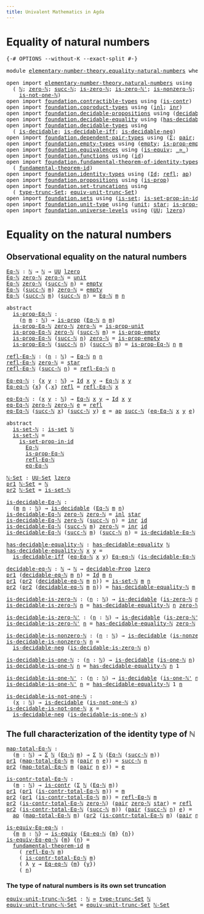 ```yaml
---
title: Univalent Mathematics in Agda
---
```


# Equality of natural numbers

<pre class="Agda"><a id="86" class="Symbol">{-#</a> <a id="90" class="Keyword">OPTIONS</a> <a id="98" class="Pragma">--without-K</a> <a id="110" class="Pragma">--exact-split</a> <a id="124" class="Symbol">#-}</a>

<a id="129" class="Keyword">module</a> <a id="136" href="elementary-number-theory.equality-natural-numbers.html" class="Module">elementary-number-theory.equality-natural-numbers</a> <a id="186" class="Keyword">where</a>

<a id="193" class="Keyword">open</a> <a id="198" class="Keyword">import</a> <a id="205" href="elementary-number-theory.natural-numbers.html" class="Module">elementary-number-theory.natural-numbers</a> <a id="246" class="Keyword">using</a>
  <a id="254" class="Symbol">(</a> <a id="256" href="elementary-number-theory.natural-numbers.html#1444" class="Datatype">ℕ</a><a id="257" class="Symbol">;</a> <a id="259" href="elementary-number-theory.natural-numbers.html#1465" class="InductiveConstructor">zero-ℕ</a><a id="265" class="Symbol">;</a> <a id="267" href="elementary-number-theory.natural-numbers.html#1478" class="InductiveConstructor">succ-ℕ</a><a id="273" class="Symbol">;</a> <a id="275" href="elementary-number-theory.natural-numbers.html#1742" class="Function">is-zero-ℕ</a><a id="284" class="Symbol">;</a> <a id="286" href="elementary-number-theory.natural-numbers.html#1794" class="Function">is-zero-ℕ&#39;</a><a id="296" class="Symbol">;</a> <a id="298" href="elementary-number-theory.natural-numbers.html#1926" class="Function">is-nonzero-ℕ</a><a id="310" class="Symbol">;</a> <a id="312" href="elementary-number-theory.natural-numbers.html#1988" class="Function">is-one-ℕ</a><a id="320" class="Symbol">;</a> <a id="322" href="elementary-number-theory.natural-numbers.html#2033" class="Function">is-one-ℕ&#39;</a><a id="331" class="Symbol">;</a>
    <a id="337" href="elementary-number-theory.natural-numbers.html#2080" class="Function">is-not-one-ℕ</a><a id="349" class="Symbol">)</a>
<a id="351" class="Keyword">open</a> <a id="356" class="Keyword">import</a> <a id="363" href="foundation.contractible-types.html" class="Module">foundation.contractible-types</a> <a id="393" class="Keyword">using</a> <a id="399" class="Symbol">(</a><a id="400" href="foundation-core.contractible-types.html#925" class="Function">is-contr</a><a id="408" class="Symbol">)</a>
<a id="410" class="Keyword">open</a> <a id="415" class="Keyword">import</a> <a id="422" href="foundation.coproduct-types.html" class="Module">foundation.coproduct-types</a> <a id="449" class="Keyword">using</a> <a id="455" class="Symbol">(</a><a id="456" href="foundation.coproduct-types.html#1239" class="InductiveConstructor">inl</a><a id="459" class="Symbol">;</a> <a id="461" href="foundation.coproduct-types.html#1262" class="InductiveConstructor">inr</a><a id="464" class="Symbol">)</a>
<a id="466" class="Keyword">open</a> <a id="471" class="Keyword">import</a> <a id="478" href="foundation.decidable-propositions.html" class="Module">foundation.decidable-propositions</a> <a id="512" class="Keyword">using</a> <a id="518" class="Symbol">(</a><a id="519" href="foundation.decidable-propositions.html#1873" class="Function">decidable-Prop</a><a id="533" class="Symbol">)</a>
<a id="535" class="Keyword">open</a> <a id="540" class="Keyword">import</a> <a id="547" href="foundation.decidable-equality.html" class="Module">foundation.decidable-equality</a> <a id="577" class="Keyword">using</a> <a id="583" class="Symbol">(</a><a id="584" href="foundation.decidable-equality.html#1785" class="Function">has-decidable-equality</a><a id="606" class="Symbol">)</a>
<a id="608" class="Keyword">open</a> <a id="613" class="Keyword">import</a> <a id="620" href="foundation.decidable-types.html" class="Module">foundation.decidable-types</a> <a id="647" class="Keyword">using</a>
  <a id="655" class="Symbol">(</a> <a id="657" href="foundation.decidable-types.html#1741" class="Function">is-decidable</a><a id="669" class="Symbol">;</a> <a id="671" href="foundation.decidable-types.html#5377" class="Function">is-decidable-iff</a><a id="687" class="Symbol">;</a> <a id="689" href="foundation.decidable-types.html#5067" class="Function">is-decidable-neg</a><a id="705" class="Symbol">)</a>
<a id="707" class="Keyword">open</a> <a id="712" class="Keyword">import</a> <a id="719" href="foundation.dependent-pair-types.html" class="Module">foundation.dependent-pair-types</a> <a id="751" class="Keyword">using</a> <a id="757" class="Symbol">(</a><a id="758" href="foundation-core.dependent-pair-types.html#502" class="Record">Σ</a><a id="759" class="Symbol">;</a> <a id="761" href="foundation-core.dependent-pair-types.html#575" class="InductiveConstructor">pair</a><a id="765" class="Symbol">;</a> <a id="767" href="foundation-core.dependent-pair-types.html#592" class="Field">pr1</a><a id="770" class="Symbol">;</a> <a id="772" href="foundation-core.dependent-pair-types.html#604" class="Field">pr2</a><a id="775" class="Symbol">)</a>
<a id="777" class="Keyword">open</a> <a id="782" class="Keyword">import</a> <a id="789" href="foundation.empty-types.html" class="Module">foundation.empty-types</a> <a id="812" class="Keyword">using</a> <a id="818" class="Symbol">(</a><a id="819" href="foundation-core.empty-types.html#1044" class="Datatype">empty</a><a id="824" class="Symbol">;</a> <a id="826" href="foundation-core.empty-types.html#2364" class="Function">is-prop-empty</a><a id="839" class="Symbol">)</a>
<a id="841" class="Keyword">open</a> <a id="846" class="Keyword">import</a> <a id="853" href="foundation.equivalences.html" class="Module">foundation.equivalences</a> <a id="877" class="Keyword">using</a> <a id="883" class="Symbol">(</a><a id="884" href="foundation-core.equivalences.html#1542" class="Function">is-equiv</a><a id="892" class="Symbol">;</a> <a id="894" href="foundation-core.equivalences.html#1607" class="Function Operator">_≃_</a><a id="897" class="Symbol">)</a>
<a id="899" class="Keyword">open</a> <a id="904" class="Keyword">import</a> <a id="911" href="foundation.functions.html" class="Module">foundation.functions</a> <a id="932" class="Keyword">using</a> <a id="938" class="Symbol">(</a><a id="939" href="foundation-core.functions.html#309" class="Function">id</a><a id="941" class="Symbol">)</a>
<a id="943" class="Keyword">open</a> <a id="948" class="Keyword">import</a> <a id="955" href="foundation.fundamental-theorem-of-identity-types.html" class="Module">foundation.fundamental-theorem-of-identity-types</a> <a id="1004" class="Keyword">using</a>
  <a id="1012" class="Symbol">(</a> <a id="1014" href="foundation-core.fundamental-theorem-of-identity-types.html#1888" class="Function">fundamental-theorem-id</a><a id="1036" class="Symbol">)</a>
<a id="1038" class="Keyword">open</a> <a id="1043" class="Keyword">import</a> <a id="1050" href="foundation.identity-types.html" class="Module">foundation.identity-types</a> <a id="1076" class="Keyword">using</a> <a id="1082" class="Symbol">(</a><a id="1083" href="foundation-core.identity-types.html#641" class="Datatype">Id</a><a id="1085" class="Symbol">;</a> <a id="1087" href="foundation-core.identity-types.html#694" class="InductiveConstructor">refl</a><a id="1091" class="Symbol">;</a> <a id="1093" href="foundation-core.identity-types.html#2853" class="Function">ap</a><a id="1095" class="Symbol">)</a>
<a id="1097" class="Keyword">open</a> <a id="1102" class="Keyword">import</a> <a id="1109" href="foundation.propositions.html" class="Module">foundation.propositions</a> <a id="1133" class="Keyword">using</a> <a id="1139" class="Symbol">(</a><a id="1140" href="foundation-core.propositions.html#1246" class="Function">is-prop</a><a id="1147" class="Symbol">)</a>
<a id="1149" class="Keyword">open</a> <a id="1154" class="Keyword">import</a> <a id="1161" href="foundation.set-truncations.html" class="Module">foundation.set-truncations</a> <a id="1188" class="Keyword">using</a>
  <a id="1196" class="Symbol">(</a> <a id="1198" href="foundation.set-truncations.html#3386" class="Postulate">type-trunc-Set</a><a id="1212" class="Symbol">;</a> <a id="1214" href="foundation.set-truncations.html#11287" class="Function">equiv-unit-trunc-Set</a><a id="1234" class="Symbol">)</a>
<a id="1236" class="Keyword">open</a> <a id="1241" class="Keyword">import</a> <a id="1248" href="foundation.sets.html" class="Module">foundation.sets</a> <a id="1264" class="Keyword">using</a> <a id="1270" class="Symbol">(</a><a id="1271" href="foundation-core.sets.html#1099" class="Function">is-set</a><a id="1277" class="Symbol">;</a> <a id="1279" href="foundation-core.sets.html#2779" class="Function">is-set-prop-in-id</a><a id="1296" class="Symbol">;</a> <a id="1298" href="foundation-core.sets.html#1177" class="Function">UU-Set</a><a id="1304" class="Symbol">)</a>
<a id="1306" class="Keyword">open</a> <a id="1311" class="Keyword">import</a> <a id="1318" href="foundation.unit-type.html" class="Module">foundation.unit-type</a> <a id="1339" class="Keyword">using</a> <a id="1345" class="Symbol">(</a><a id="1346" href="foundation.unit-type.html#975" class="Datatype">unit</a><a id="1350" class="Symbol">;</a> <a id="1352" href="foundation.unit-type.html#999" class="InductiveConstructor">star</a><a id="1356" class="Symbol">;</a> <a id="1358" href="foundation.unit-type.html#2408" class="Function">is-prop-unit</a><a id="1370" class="Symbol">)</a>
<a id="1372" class="Keyword">open</a> <a id="1377" class="Keyword">import</a> <a id="1384" href="foundation.universe-levels.html" class="Module">foundation.universe-levels</a> <a id="1411" class="Keyword">using</a> <a id="1417" class="Symbol">(</a><a id="1418" href="foundation-core.universe-levels.html#222" class="Primitive">UU</a><a id="1420" class="Symbol">;</a> <a id="1422" href="Agda.Primitive.html#764" class="Primitive">lzero</a><a id="1427" class="Symbol">)</a>
</pre>
# Equality on the natural numbers

## Observational equality on the natural numbers

<pre class="Agda"><a id="Eq-ℕ"></a><a id="1527" href="elementary-number-theory.equality-natural-numbers.html#1527" class="Function">Eq-ℕ</a> <a id="1532" class="Symbol">:</a> <a id="1534" href="elementary-number-theory.natural-numbers.html#1444" class="Datatype">ℕ</a> <a id="1536" class="Symbol">→</a> <a id="1538" href="elementary-number-theory.natural-numbers.html#1444" class="Datatype">ℕ</a> <a id="1540" class="Symbol">→</a> <a id="1542" href="foundation-core.universe-levels.html#222" class="Primitive">UU</a> <a id="1545" href="Agda.Primitive.html#764" class="Primitive">lzero</a>
<a id="1551" href="elementary-number-theory.equality-natural-numbers.html#1527" class="Function">Eq-ℕ</a> <a id="1556" href="elementary-number-theory.natural-numbers.html#1465" class="InductiveConstructor">zero-ℕ</a> <a id="1563" href="elementary-number-theory.natural-numbers.html#1465" class="InductiveConstructor">zero-ℕ</a> <a id="1570" class="Symbol">=</a> <a id="1572" href="foundation.unit-type.html#975" class="Datatype">unit</a>
<a id="1577" href="elementary-number-theory.equality-natural-numbers.html#1527" class="Function">Eq-ℕ</a> <a id="1582" href="elementary-number-theory.natural-numbers.html#1465" class="InductiveConstructor">zero-ℕ</a> <a id="1589" class="Symbol">(</a><a id="1590" href="elementary-number-theory.natural-numbers.html#1478" class="InductiveConstructor">succ-ℕ</a> <a id="1597" href="elementary-number-theory.equality-natural-numbers.html#1597" class="Bound">n</a><a id="1598" class="Symbol">)</a> <a id="1600" class="Symbol">=</a> <a id="1602" href="foundation-core.empty-types.html#1044" class="Datatype">empty</a>
<a id="1608" href="elementary-number-theory.equality-natural-numbers.html#1527" class="Function">Eq-ℕ</a> <a id="1613" class="Symbol">(</a><a id="1614" href="elementary-number-theory.natural-numbers.html#1478" class="InductiveConstructor">succ-ℕ</a> <a id="1621" href="elementary-number-theory.equality-natural-numbers.html#1621" class="Bound">m</a><a id="1622" class="Symbol">)</a> <a id="1624" href="elementary-number-theory.natural-numbers.html#1465" class="InductiveConstructor">zero-ℕ</a> <a id="1631" class="Symbol">=</a> <a id="1633" href="foundation-core.empty-types.html#1044" class="Datatype">empty</a>
<a id="1639" href="elementary-number-theory.equality-natural-numbers.html#1527" class="Function">Eq-ℕ</a> <a id="1644" class="Symbol">(</a><a id="1645" href="elementary-number-theory.natural-numbers.html#1478" class="InductiveConstructor">succ-ℕ</a> <a id="1652" href="elementary-number-theory.equality-natural-numbers.html#1652" class="Bound">m</a><a id="1653" class="Symbol">)</a> <a id="1655" class="Symbol">(</a><a id="1656" href="elementary-number-theory.natural-numbers.html#1478" class="InductiveConstructor">succ-ℕ</a> <a id="1663" href="elementary-number-theory.equality-natural-numbers.html#1663" class="Bound">n</a><a id="1664" class="Symbol">)</a> <a id="1666" class="Symbol">=</a> <a id="1668" href="elementary-number-theory.equality-natural-numbers.html#1527" class="Function">Eq-ℕ</a> <a id="1673" href="elementary-number-theory.equality-natural-numbers.html#1652" class="Bound">m</a> <a id="1675" href="elementary-number-theory.equality-natural-numbers.html#1663" class="Bound">n</a>

<a id="1678" class="Keyword">abstract</a>
  <a id="is-prop-Eq-ℕ"></a><a id="1689" href="elementary-number-theory.equality-natural-numbers.html#1689" class="Function">is-prop-Eq-ℕ</a> <a id="1702" class="Symbol">:</a>
    <a id="1708" class="Symbol">(</a><a id="1709" href="elementary-number-theory.equality-natural-numbers.html#1709" class="Bound">n</a> <a id="1711" href="elementary-number-theory.equality-natural-numbers.html#1711" class="Bound">m</a> <a id="1713" class="Symbol">:</a> <a id="1715" href="elementary-number-theory.natural-numbers.html#1444" class="Datatype">ℕ</a><a id="1716" class="Symbol">)</a> <a id="1718" class="Symbol">→</a> <a id="1720" href="foundation-core.propositions.html#1246" class="Function">is-prop</a> <a id="1728" class="Symbol">(</a><a id="1729" href="elementary-number-theory.equality-natural-numbers.html#1527" class="Function">Eq-ℕ</a> <a id="1734" href="elementary-number-theory.equality-natural-numbers.html#1709" class="Bound">n</a> <a id="1736" href="elementary-number-theory.equality-natural-numbers.html#1711" class="Bound">m</a><a id="1737" class="Symbol">)</a>
  <a id="1741" href="elementary-number-theory.equality-natural-numbers.html#1689" class="Function">is-prop-Eq-ℕ</a> <a id="1754" href="elementary-number-theory.natural-numbers.html#1465" class="InductiveConstructor">zero-ℕ</a> <a id="1761" href="elementary-number-theory.natural-numbers.html#1465" class="InductiveConstructor">zero-ℕ</a> <a id="1768" class="Symbol">=</a> <a id="1770" href="foundation.unit-type.html#2408" class="Function">is-prop-unit</a>
  <a id="1785" href="elementary-number-theory.equality-natural-numbers.html#1689" class="Function">is-prop-Eq-ℕ</a> <a id="1798" href="elementary-number-theory.natural-numbers.html#1465" class="InductiveConstructor">zero-ℕ</a> <a id="1805" class="Symbol">(</a><a id="1806" href="elementary-number-theory.natural-numbers.html#1478" class="InductiveConstructor">succ-ℕ</a> <a id="1813" href="elementary-number-theory.equality-natural-numbers.html#1813" class="Bound">m</a><a id="1814" class="Symbol">)</a> <a id="1816" class="Symbol">=</a> <a id="1818" href="foundation-core.empty-types.html#2364" class="Function">is-prop-empty</a>
  <a id="1834" href="elementary-number-theory.equality-natural-numbers.html#1689" class="Function">is-prop-Eq-ℕ</a> <a id="1847" class="Symbol">(</a><a id="1848" href="elementary-number-theory.natural-numbers.html#1478" class="InductiveConstructor">succ-ℕ</a> <a id="1855" href="elementary-number-theory.equality-natural-numbers.html#1855" class="Bound">n</a><a id="1856" class="Symbol">)</a> <a id="1858" href="elementary-number-theory.natural-numbers.html#1465" class="InductiveConstructor">zero-ℕ</a> <a id="1865" class="Symbol">=</a> <a id="1867" href="foundation-core.empty-types.html#2364" class="Function">is-prop-empty</a>
  <a id="1883" href="elementary-number-theory.equality-natural-numbers.html#1689" class="Function">is-prop-Eq-ℕ</a> <a id="1896" class="Symbol">(</a><a id="1897" href="elementary-number-theory.natural-numbers.html#1478" class="InductiveConstructor">succ-ℕ</a> <a id="1904" href="elementary-number-theory.equality-natural-numbers.html#1904" class="Bound">n</a><a id="1905" class="Symbol">)</a> <a id="1907" class="Symbol">(</a><a id="1908" href="elementary-number-theory.natural-numbers.html#1478" class="InductiveConstructor">succ-ℕ</a> <a id="1915" href="elementary-number-theory.equality-natural-numbers.html#1915" class="Bound">m</a><a id="1916" class="Symbol">)</a> <a id="1918" class="Symbol">=</a> <a id="1920" href="elementary-number-theory.equality-natural-numbers.html#1689" class="Function">is-prop-Eq-ℕ</a> <a id="1933" href="elementary-number-theory.equality-natural-numbers.html#1904" class="Bound">n</a> <a id="1935" href="elementary-number-theory.equality-natural-numbers.html#1915" class="Bound">m</a>

<a id="refl-Eq-ℕ"></a><a id="1938" href="elementary-number-theory.equality-natural-numbers.html#1938" class="Function">refl-Eq-ℕ</a> <a id="1948" class="Symbol">:</a> <a id="1950" class="Symbol">(</a><a id="1951" href="elementary-number-theory.equality-natural-numbers.html#1951" class="Bound">n</a> <a id="1953" class="Symbol">:</a> <a id="1955" href="elementary-number-theory.natural-numbers.html#1444" class="Datatype">ℕ</a><a id="1956" class="Symbol">)</a> <a id="1958" class="Symbol">→</a> <a id="1960" href="elementary-number-theory.equality-natural-numbers.html#1527" class="Function">Eq-ℕ</a> <a id="1965" href="elementary-number-theory.equality-natural-numbers.html#1951" class="Bound">n</a> <a id="1967" href="elementary-number-theory.equality-natural-numbers.html#1951" class="Bound">n</a>
<a id="1969" href="elementary-number-theory.equality-natural-numbers.html#1938" class="Function">refl-Eq-ℕ</a> <a id="1979" href="elementary-number-theory.natural-numbers.html#1465" class="InductiveConstructor">zero-ℕ</a> <a id="1986" class="Symbol">=</a> <a id="1988" href="foundation.unit-type.html#999" class="InductiveConstructor">star</a>
<a id="1993" href="elementary-number-theory.equality-natural-numbers.html#1938" class="Function">refl-Eq-ℕ</a> <a id="2003" class="Symbol">(</a><a id="2004" href="elementary-number-theory.natural-numbers.html#1478" class="InductiveConstructor">succ-ℕ</a> <a id="2011" href="elementary-number-theory.equality-natural-numbers.html#2011" class="Bound">n</a><a id="2012" class="Symbol">)</a> <a id="2014" class="Symbol">=</a> <a id="2016" href="elementary-number-theory.equality-natural-numbers.html#1938" class="Function">refl-Eq-ℕ</a> <a id="2026" href="elementary-number-theory.equality-natural-numbers.html#2011" class="Bound">n</a>

<a id="Eq-eq-ℕ"></a><a id="2029" href="elementary-number-theory.equality-natural-numbers.html#2029" class="Function">Eq-eq-ℕ</a> <a id="2037" class="Symbol">:</a> <a id="2039" class="Symbol">{</a><a id="2040" href="elementary-number-theory.equality-natural-numbers.html#2040" class="Bound">x</a> <a id="2042" href="elementary-number-theory.equality-natural-numbers.html#2042" class="Bound">y</a> <a id="2044" class="Symbol">:</a> <a id="2046" href="elementary-number-theory.natural-numbers.html#1444" class="Datatype">ℕ</a><a id="2047" class="Symbol">}</a> <a id="2049" class="Symbol">→</a> <a id="2051" href="foundation-core.identity-types.html#641" class="Datatype">Id</a> <a id="2054" href="elementary-number-theory.equality-natural-numbers.html#2040" class="Bound">x</a> <a id="2056" href="elementary-number-theory.equality-natural-numbers.html#2042" class="Bound">y</a> <a id="2058" class="Symbol">→</a> <a id="2060" href="elementary-number-theory.equality-natural-numbers.html#1527" class="Function">Eq-ℕ</a> <a id="2065" href="elementary-number-theory.equality-natural-numbers.html#2040" class="Bound">x</a> <a id="2067" href="elementary-number-theory.equality-natural-numbers.html#2042" class="Bound">y</a>
<a id="2069" href="elementary-number-theory.equality-natural-numbers.html#2029" class="Function">Eq-eq-ℕ</a> <a id="2077" class="Symbol">{</a><a id="2078" href="elementary-number-theory.equality-natural-numbers.html#2078" class="Bound">x</a><a id="2079" class="Symbol">}</a> <a id="2081" class="Symbol">{</a><a id="2082" class="DottedPattern Symbol">.</a><a id="2083" href="elementary-number-theory.equality-natural-numbers.html#2078" class="DottedPattern Bound">x</a><a id="2084" class="Symbol">}</a> <a id="2086" href="foundation-core.identity-types.html#694" class="InductiveConstructor">refl</a> <a id="2091" class="Symbol">=</a> <a id="2093" href="elementary-number-theory.equality-natural-numbers.html#1938" class="Function">refl-Eq-ℕ</a> <a id="2103" href="elementary-number-theory.equality-natural-numbers.html#2078" class="Bound">x</a>

<a id="eq-Eq-ℕ"></a><a id="2106" href="elementary-number-theory.equality-natural-numbers.html#2106" class="Function">eq-Eq-ℕ</a> <a id="2114" class="Symbol">:</a> <a id="2116" class="Symbol">(</a><a id="2117" href="elementary-number-theory.equality-natural-numbers.html#2117" class="Bound">x</a> <a id="2119" href="elementary-number-theory.equality-natural-numbers.html#2119" class="Bound">y</a> <a id="2121" class="Symbol">:</a> <a id="2123" href="elementary-number-theory.natural-numbers.html#1444" class="Datatype">ℕ</a><a id="2124" class="Symbol">)</a> <a id="2126" class="Symbol">→</a> <a id="2128" href="elementary-number-theory.equality-natural-numbers.html#1527" class="Function">Eq-ℕ</a> <a id="2133" href="elementary-number-theory.equality-natural-numbers.html#2117" class="Bound">x</a> <a id="2135" href="elementary-number-theory.equality-natural-numbers.html#2119" class="Bound">y</a> <a id="2137" class="Symbol">→</a> <a id="2139" href="foundation-core.identity-types.html#641" class="Datatype">Id</a> <a id="2142" href="elementary-number-theory.equality-natural-numbers.html#2117" class="Bound">x</a> <a id="2144" href="elementary-number-theory.equality-natural-numbers.html#2119" class="Bound">y</a>
<a id="2146" href="elementary-number-theory.equality-natural-numbers.html#2106" class="Function">eq-Eq-ℕ</a> <a id="2154" href="elementary-number-theory.natural-numbers.html#1465" class="InductiveConstructor">zero-ℕ</a> <a id="2161" href="elementary-number-theory.natural-numbers.html#1465" class="InductiveConstructor">zero-ℕ</a> <a id="2168" href="elementary-number-theory.equality-natural-numbers.html#2168" class="Bound">e</a> <a id="2170" class="Symbol">=</a> <a id="2172" href="foundation-core.identity-types.html#694" class="InductiveConstructor">refl</a>
<a id="2177" href="elementary-number-theory.equality-natural-numbers.html#2106" class="Function">eq-Eq-ℕ</a> <a id="2185" class="Symbol">(</a><a id="2186" href="elementary-number-theory.natural-numbers.html#1478" class="InductiveConstructor">succ-ℕ</a> <a id="2193" href="elementary-number-theory.equality-natural-numbers.html#2193" class="Bound">x</a><a id="2194" class="Symbol">)</a> <a id="2196" class="Symbol">(</a><a id="2197" href="elementary-number-theory.natural-numbers.html#1478" class="InductiveConstructor">succ-ℕ</a> <a id="2204" href="elementary-number-theory.equality-natural-numbers.html#2204" class="Bound">y</a><a id="2205" class="Symbol">)</a> <a id="2207" href="elementary-number-theory.equality-natural-numbers.html#2207" class="Bound">e</a> <a id="2209" class="Symbol">=</a> <a id="2211" href="foundation-core.identity-types.html#2853" class="Function">ap</a> <a id="2214" href="elementary-number-theory.natural-numbers.html#1478" class="InductiveConstructor">succ-ℕ</a> <a id="2221" class="Symbol">(</a><a id="2222" href="elementary-number-theory.equality-natural-numbers.html#2106" class="Function">eq-Eq-ℕ</a> <a id="2230" href="elementary-number-theory.equality-natural-numbers.html#2193" class="Bound">x</a> <a id="2232" href="elementary-number-theory.equality-natural-numbers.html#2204" class="Bound">y</a> <a id="2234" href="elementary-number-theory.equality-natural-numbers.html#2207" class="Bound">e</a><a id="2235" class="Symbol">)</a>

<a id="2238" class="Keyword">abstract</a>
  <a id="is-set-ℕ"></a><a id="2249" href="elementary-number-theory.equality-natural-numbers.html#2249" class="Function">is-set-ℕ</a> <a id="2258" class="Symbol">:</a> <a id="2260" href="foundation-core.sets.html#1099" class="Function">is-set</a> <a id="2267" href="elementary-number-theory.natural-numbers.html#1444" class="Datatype">ℕ</a>
  <a id="2271" href="elementary-number-theory.equality-natural-numbers.html#2249" class="Function">is-set-ℕ</a> <a id="2280" class="Symbol">=</a>
    <a id="2286" href="foundation-core.sets.html#2779" class="Function">is-set-prop-in-id</a>
      <a id="2310" href="elementary-number-theory.equality-natural-numbers.html#1527" class="Function">Eq-ℕ</a>
      <a id="2321" href="elementary-number-theory.equality-natural-numbers.html#1689" class="Function">is-prop-Eq-ℕ</a>
      <a id="2340" href="elementary-number-theory.equality-natural-numbers.html#1938" class="Function">refl-Eq-ℕ</a>
      <a id="2356" href="elementary-number-theory.equality-natural-numbers.html#2106" class="Function">eq-Eq-ℕ</a>

<a id="ℕ-Set"></a><a id="2365" href="elementary-number-theory.equality-natural-numbers.html#2365" class="Function">ℕ-Set</a> <a id="2371" class="Symbol">:</a> <a id="2373" href="foundation-core.sets.html#1177" class="Function">UU-Set</a> <a id="2380" href="Agda.Primitive.html#764" class="Primitive">lzero</a>
<a id="2386" href="foundation-core.dependent-pair-types.html#592" class="Field">pr1</a> <a id="2390" href="elementary-number-theory.equality-natural-numbers.html#2365" class="Function">ℕ-Set</a> <a id="2396" class="Symbol">=</a> <a id="2398" href="elementary-number-theory.natural-numbers.html#1444" class="Datatype">ℕ</a>
<a id="2400" href="foundation-core.dependent-pair-types.html#604" class="Field">pr2</a> <a id="2404" href="elementary-number-theory.equality-natural-numbers.html#2365" class="Function">ℕ-Set</a> <a id="2410" class="Symbol">=</a> <a id="2412" href="elementary-number-theory.equality-natural-numbers.html#2249" class="Function">is-set-ℕ</a>

<a id="is-decidable-Eq-ℕ"></a><a id="2422" href="elementary-number-theory.equality-natural-numbers.html#2422" class="Function">is-decidable-Eq-ℕ</a> <a id="2440" class="Symbol">:</a>
  <a id="2444" class="Symbol">(</a><a id="2445" href="elementary-number-theory.equality-natural-numbers.html#2445" class="Bound">m</a> <a id="2447" href="elementary-number-theory.equality-natural-numbers.html#2447" class="Bound">n</a> <a id="2449" class="Symbol">:</a> <a id="2451" href="elementary-number-theory.natural-numbers.html#1444" class="Datatype">ℕ</a><a id="2452" class="Symbol">)</a> <a id="2454" class="Symbol">→</a> <a id="2456" href="foundation.decidable-types.html#1741" class="Function">is-decidable</a> <a id="2469" class="Symbol">(</a><a id="2470" href="elementary-number-theory.equality-natural-numbers.html#1527" class="Function">Eq-ℕ</a> <a id="2475" href="elementary-number-theory.equality-natural-numbers.html#2445" class="Bound">m</a> <a id="2477" href="elementary-number-theory.equality-natural-numbers.html#2447" class="Bound">n</a><a id="2478" class="Symbol">)</a>
<a id="2480" href="elementary-number-theory.equality-natural-numbers.html#2422" class="Function">is-decidable-Eq-ℕ</a> <a id="2498" href="elementary-number-theory.natural-numbers.html#1465" class="InductiveConstructor">zero-ℕ</a> <a id="2505" href="elementary-number-theory.natural-numbers.html#1465" class="InductiveConstructor">zero-ℕ</a> <a id="2512" class="Symbol">=</a> <a id="2514" href="foundation.coproduct-types.html#1239" class="InductiveConstructor">inl</a> <a id="2518" href="foundation.unit-type.html#999" class="InductiveConstructor">star</a>
<a id="2523" href="elementary-number-theory.equality-natural-numbers.html#2422" class="Function">is-decidable-Eq-ℕ</a> <a id="2541" href="elementary-number-theory.natural-numbers.html#1465" class="InductiveConstructor">zero-ℕ</a> <a id="2548" class="Symbol">(</a><a id="2549" href="elementary-number-theory.natural-numbers.html#1478" class="InductiveConstructor">succ-ℕ</a> <a id="2556" href="elementary-number-theory.equality-natural-numbers.html#2556" class="Bound">n</a><a id="2557" class="Symbol">)</a> <a id="2559" class="Symbol">=</a> <a id="2561" href="foundation.coproduct-types.html#1262" class="InductiveConstructor">inr</a> <a id="2565" href="foundation-core.functions.html#309" class="Function">id</a>
<a id="2568" href="elementary-number-theory.equality-natural-numbers.html#2422" class="Function">is-decidable-Eq-ℕ</a> <a id="2586" class="Symbol">(</a><a id="2587" href="elementary-number-theory.natural-numbers.html#1478" class="InductiveConstructor">succ-ℕ</a> <a id="2594" href="elementary-number-theory.equality-natural-numbers.html#2594" class="Bound">m</a><a id="2595" class="Symbol">)</a> <a id="2597" href="elementary-number-theory.natural-numbers.html#1465" class="InductiveConstructor">zero-ℕ</a> <a id="2604" class="Symbol">=</a> <a id="2606" href="foundation.coproduct-types.html#1262" class="InductiveConstructor">inr</a> <a id="2610" href="foundation-core.functions.html#309" class="Function">id</a>
<a id="2613" href="elementary-number-theory.equality-natural-numbers.html#2422" class="Function">is-decidable-Eq-ℕ</a> <a id="2631" class="Symbol">(</a><a id="2632" href="elementary-number-theory.natural-numbers.html#1478" class="InductiveConstructor">succ-ℕ</a> <a id="2639" href="elementary-number-theory.equality-natural-numbers.html#2639" class="Bound">m</a><a id="2640" class="Symbol">)</a> <a id="2642" class="Symbol">(</a><a id="2643" href="elementary-number-theory.natural-numbers.html#1478" class="InductiveConstructor">succ-ℕ</a> <a id="2650" href="elementary-number-theory.equality-natural-numbers.html#2650" class="Bound">n</a><a id="2651" class="Symbol">)</a> <a id="2653" class="Symbol">=</a> <a id="2655" href="elementary-number-theory.equality-natural-numbers.html#2422" class="Function">is-decidable-Eq-ℕ</a> <a id="2673" href="elementary-number-theory.equality-natural-numbers.html#2639" class="Bound">m</a> <a id="2675" href="elementary-number-theory.equality-natural-numbers.html#2650" class="Bound">n</a>

<a id="has-decidable-equality-ℕ"></a><a id="2678" href="elementary-number-theory.equality-natural-numbers.html#2678" class="Function">has-decidable-equality-ℕ</a> <a id="2703" class="Symbol">:</a> <a id="2705" href="foundation.decidable-equality.html#1785" class="Function">has-decidable-equality</a> <a id="2728" href="elementary-number-theory.natural-numbers.html#1444" class="Datatype">ℕ</a>
<a id="2730" href="elementary-number-theory.equality-natural-numbers.html#2678" class="Function">has-decidable-equality-ℕ</a> <a id="2755" href="elementary-number-theory.equality-natural-numbers.html#2755" class="Bound">x</a> <a id="2757" href="elementary-number-theory.equality-natural-numbers.html#2757" class="Bound">y</a> <a id="2759" class="Symbol">=</a>
  <a id="2763" href="foundation.decidable-types.html#5377" class="Function">is-decidable-iff</a> <a id="2780" class="Symbol">(</a><a id="2781" href="elementary-number-theory.equality-natural-numbers.html#2106" class="Function">eq-Eq-ℕ</a> <a id="2789" href="elementary-number-theory.equality-natural-numbers.html#2755" class="Bound">x</a> <a id="2791" href="elementary-number-theory.equality-natural-numbers.html#2757" class="Bound">y</a><a id="2792" class="Symbol">)</a> <a id="2794" href="elementary-number-theory.equality-natural-numbers.html#2029" class="Function">Eq-eq-ℕ</a> <a id="2802" class="Symbol">(</a><a id="2803" href="elementary-number-theory.equality-natural-numbers.html#2422" class="Function">is-decidable-Eq-ℕ</a> <a id="2821" href="elementary-number-theory.equality-natural-numbers.html#2755" class="Bound">x</a> <a id="2823" href="elementary-number-theory.equality-natural-numbers.html#2757" class="Bound">y</a><a id="2824" class="Symbol">)</a>

<a id="decidable-eq-ℕ"></a><a id="2827" href="elementary-number-theory.equality-natural-numbers.html#2827" class="Function">decidable-eq-ℕ</a> <a id="2842" class="Symbol">:</a> <a id="2844" href="elementary-number-theory.natural-numbers.html#1444" class="Datatype">ℕ</a> <a id="2846" class="Symbol">→</a> <a id="2848" href="elementary-number-theory.natural-numbers.html#1444" class="Datatype">ℕ</a> <a id="2850" class="Symbol">→</a> <a id="2852" href="foundation.decidable-propositions.html#1873" class="Function">decidable-Prop</a> <a id="2867" href="Agda.Primitive.html#764" class="Primitive">lzero</a>
<a id="2873" href="foundation-core.dependent-pair-types.html#592" class="Field">pr1</a> <a id="2877" class="Symbol">(</a><a id="2878" href="elementary-number-theory.equality-natural-numbers.html#2827" class="Function">decidable-eq-ℕ</a> <a id="2893" href="elementary-number-theory.equality-natural-numbers.html#2893" class="Bound">m</a> <a id="2895" href="elementary-number-theory.equality-natural-numbers.html#2895" class="Bound">n</a><a id="2896" class="Symbol">)</a> <a id="2898" class="Symbol">=</a> <a id="2900" href="foundation-core.identity-types.html#641" class="Datatype">Id</a> <a id="2903" href="elementary-number-theory.equality-natural-numbers.html#2893" class="Bound">m</a> <a id="2905" href="elementary-number-theory.equality-natural-numbers.html#2895" class="Bound">n</a>
<a id="2907" href="foundation-core.dependent-pair-types.html#592" class="Field">pr1</a> <a id="2911" class="Symbol">(</a><a id="2912" href="foundation-core.dependent-pair-types.html#604" class="Field">pr2</a> <a id="2916" class="Symbol">(</a><a id="2917" href="elementary-number-theory.equality-natural-numbers.html#2827" class="Function">decidable-eq-ℕ</a> <a id="2932" href="elementary-number-theory.equality-natural-numbers.html#2932" class="Bound">m</a> <a id="2934" href="elementary-number-theory.equality-natural-numbers.html#2934" class="Bound">n</a><a id="2935" class="Symbol">))</a> <a id="2938" class="Symbol">=</a> <a id="2940" href="elementary-number-theory.equality-natural-numbers.html#2249" class="Function">is-set-ℕ</a> <a id="2949" href="elementary-number-theory.equality-natural-numbers.html#2932" class="Bound">m</a> <a id="2951" href="elementary-number-theory.equality-natural-numbers.html#2934" class="Bound">n</a>
<a id="2953" href="foundation-core.dependent-pair-types.html#604" class="Field">pr2</a> <a id="2957" class="Symbol">(</a><a id="2958" href="foundation-core.dependent-pair-types.html#604" class="Field">pr2</a> <a id="2962" class="Symbol">(</a><a id="2963" href="elementary-number-theory.equality-natural-numbers.html#2827" class="Function">decidable-eq-ℕ</a> <a id="2978" href="elementary-number-theory.equality-natural-numbers.html#2978" class="Bound">m</a> <a id="2980" href="elementary-number-theory.equality-natural-numbers.html#2980" class="Bound">n</a><a id="2981" class="Symbol">))</a> <a id="2984" class="Symbol">=</a> <a id="2986" href="elementary-number-theory.equality-natural-numbers.html#2678" class="Function">has-decidable-equality-ℕ</a> <a id="3011" href="elementary-number-theory.equality-natural-numbers.html#2978" class="Bound">m</a> <a id="3013" href="elementary-number-theory.equality-natural-numbers.html#2980" class="Bound">n</a>

<a id="is-decidable-is-zero-ℕ"></a><a id="3016" href="elementary-number-theory.equality-natural-numbers.html#3016" class="Function">is-decidable-is-zero-ℕ</a> <a id="3039" class="Symbol">:</a> <a id="3041" class="Symbol">(</a><a id="3042" href="elementary-number-theory.equality-natural-numbers.html#3042" class="Bound">n</a> <a id="3044" class="Symbol">:</a> <a id="3046" href="elementary-number-theory.natural-numbers.html#1444" class="Datatype">ℕ</a><a id="3047" class="Symbol">)</a> <a id="3049" class="Symbol">→</a> <a id="3051" href="foundation.decidable-types.html#1741" class="Function">is-decidable</a> <a id="3064" class="Symbol">(</a><a id="3065" href="elementary-number-theory.natural-numbers.html#1742" class="Function">is-zero-ℕ</a> <a id="3075" href="elementary-number-theory.equality-natural-numbers.html#3042" class="Bound">n</a><a id="3076" class="Symbol">)</a>
<a id="3078" href="elementary-number-theory.equality-natural-numbers.html#3016" class="Function">is-decidable-is-zero-ℕ</a> <a id="3101" href="elementary-number-theory.equality-natural-numbers.html#3101" class="Bound">n</a> <a id="3103" class="Symbol">=</a> <a id="3105" href="elementary-number-theory.equality-natural-numbers.html#2678" class="Function">has-decidable-equality-ℕ</a> <a id="3130" href="elementary-number-theory.equality-natural-numbers.html#3101" class="Bound">n</a> <a id="3132" href="elementary-number-theory.natural-numbers.html#1465" class="InductiveConstructor">zero-ℕ</a>

<a id="is-decidable-is-zero-ℕ&#39;"></a><a id="3140" href="elementary-number-theory.equality-natural-numbers.html#3140" class="Function">is-decidable-is-zero-ℕ&#39;</a> <a id="3164" class="Symbol">:</a> <a id="3166" class="Symbol">(</a><a id="3167" href="elementary-number-theory.equality-natural-numbers.html#3167" class="Bound">n</a> <a id="3169" class="Symbol">:</a> <a id="3171" href="elementary-number-theory.natural-numbers.html#1444" class="Datatype">ℕ</a><a id="3172" class="Symbol">)</a> <a id="3174" class="Symbol">→</a> <a id="3176" href="foundation.decidable-types.html#1741" class="Function">is-decidable</a> <a id="3189" class="Symbol">(</a><a id="3190" href="elementary-number-theory.natural-numbers.html#1794" class="Function">is-zero-ℕ&#39;</a> <a id="3201" href="elementary-number-theory.equality-natural-numbers.html#3167" class="Bound">n</a><a id="3202" class="Symbol">)</a>
<a id="3204" href="elementary-number-theory.equality-natural-numbers.html#3140" class="Function">is-decidable-is-zero-ℕ&#39;</a> <a id="3228" href="elementary-number-theory.equality-natural-numbers.html#3228" class="Bound">n</a> <a id="3230" class="Symbol">=</a> <a id="3232" href="elementary-number-theory.equality-natural-numbers.html#2678" class="Function">has-decidable-equality-ℕ</a> <a id="3257" href="elementary-number-theory.natural-numbers.html#1465" class="InductiveConstructor">zero-ℕ</a> <a id="3264" href="elementary-number-theory.equality-natural-numbers.html#3228" class="Bound">n</a>

<a id="is-decidable-is-nonzero-ℕ"></a><a id="3267" href="elementary-number-theory.equality-natural-numbers.html#3267" class="Function">is-decidable-is-nonzero-ℕ</a> <a id="3293" class="Symbol">:</a> <a id="3295" class="Symbol">(</a><a id="3296" href="elementary-number-theory.equality-natural-numbers.html#3296" class="Bound">n</a> <a id="3298" class="Symbol">:</a> <a id="3300" href="elementary-number-theory.natural-numbers.html#1444" class="Datatype">ℕ</a><a id="3301" class="Symbol">)</a> <a id="3303" class="Symbol">→</a> <a id="3305" href="foundation.decidable-types.html#1741" class="Function">is-decidable</a> <a id="3318" class="Symbol">(</a><a id="3319" href="elementary-number-theory.natural-numbers.html#1926" class="Function">is-nonzero-ℕ</a> <a id="3332" href="elementary-number-theory.equality-natural-numbers.html#3296" class="Bound">n</a><a id="3333" class="Symbol">)</a>
<a id="3335" href="elementary-number-theory.equality-natural-numbers.html#3267" class="Function">is-decidable-is-nonzero-ℕ</a> <a id="3361" href="elementary-number-theory.equality-natural-numbers.html#3361" class="Bound">n</a> <a id="3363" class="Symbol">=</a>
  <a id="3367" href="foundation.decidable-types.html#5067" class="Function">is-decidable-neg</a> <a id="3384" class="Symbol">(</a><a id="3385" href="elementary-number-theory.equality-natural-numbers.html#3016" class="Function">is-decidable-is-zero-ℕ</a> <a id="3408" href="elementary-number-theory.equality-natural-numbers.html#3361" class="Bound">n</a><a id="3409" class="Symbol">)</a>

<a id="is-decidable-is-one-ℕ"></a><a id="3412" href="elementary-number-theory.equality-natural-numbers.html#3412" class="Function">is-decidable-is-one-ℕ</a> <a id="3434" class="Symbol">:</a> <a id="3436" class="Symbol">(</a><a id="3437" href="elementary-number-theory.equality-natural-numbers.html#3437" class="Bound">n</a> <a id="3439" class="Symbol">:</a> <a id="3441" href="elementary-number-theory.natural-numbers.html#1444" class="Datatype">ℕ</a><a id="3442" class="Symbol">)</a> <a id="3444" class="Symbol">→</a> <a id="3446" href="foundation.decidable-types.html#1741" class="Function">is-decidable</a> <a id="3459" class="Symbol">(</a><a id="3460" href="elementary-number-theory.natural-numbers.html#1988" class="Function">is-one-ℕ</a> <a id="3469" href="elementary-number-theory.equality-natural-numbers.html#3437" class="Bound">n</a><a id="3470" class="Symbol">)</a>
<a id="3472" href="elementary-number-theory.equality-natural-numbers.html#3412" class="Function">is-decidable-is-one-ℕ</a> <a id="3494" href="elementary-number-theory.equality-natural-numbers.html#3494" class="Bound">n</a> <a id="3496" class="Symbol">=</a> <a id="3498" href="elementary-number-theory.equality-natural-numbers.html#2678" class="Function">has-decidable-equality-ℕ</a> <a id="3523" href="elementary-number-theory.equality-natural-numbers.html#3494" class="Bound">n</a> <a id="3525" class="Number">1</a>

<a id="is-decidable-is-one-ℕ&#39;"></a><a id="3528" href="elementary-number-theory.equality-natural-numbers.html#3528" class="Function">is-decidable-is-one-ℕ&#39;</a> <a id="3551" class="Symbol">:</a> <a id="3553" class="Symbol">(</a><a id="3554" href="elementary-number-theory.equality-natural-numbers.html#3554" class="Bound">n</a> <a id="3556" class="Symbol">:</a> <a id="3558" href="elementary-number-theory.natural-numbers.html#1444" class="Datatype">ℕ</a><a id="3559" class="Symbol">)</a> <a id="3561" class="Symbol">→</a> <a id="3563" href="foundation.decidable-types.html#1741" class="Function">is-decidable</a> <a id="3576" class="Symbol">(</a><a id="3577" href="elementary-number-theory.natural-numbers.html#2033" class="Function">is-one-ℕ&#39;</a> <a id="3587" href="elementary-number-theory.equality-natural-numbers.html#3554" class="Bound">n</a><a id="3588" class="Symbol">)</a>
<a id="3590" href="elementary-number-theory.equality-natural-numbers.html#3528" class="Function">is-decidable-is-one-ℕ&#39;</a> <a id="3613" href="elementary-number-theory.equality-natural-numbers.html#3613" class="Bound">n</a> <a id="3615" class="Symbol">=</a> <a id="3617" href="elementary-number-theory.equality-natural-numbers.html#2678" class="Function">has-decidable-equality-ℕ</a> <a id="3642" class="Number">1</a> <a id="3644" href="elementary-number-theory.equality-natural-numbers.html#3613" class="Bound">n</a>

<a id="is-decidable-is-not-one-ℕ"></a><a id="3647" href="elementary-number-theory.equality-natural-numbers.html#3647" class="Function">is-decidable-is-not-one-ℕ</a> <a id="3673" class="Symbol">:</a>
  <a id="3677" class="Symbol">(</a><a id="3678" href="elementary-number-theory.equality-natural-numbers.html#3678" class="Bound">x</a> <a id="3680" class="Symbol">:</a> <a id="3682" href="elementary-number-theory.natural-numbers.html#1444" class="Datatype">ℕ</a><a id="3683" class="Symbol">)</a> <a id="3685" class="Symbol">→</a> <a id="3687" href="foundation.decidable-types.html#1741" class="Function">is-decidable</a> <a id="3700" class="Symbol">(</a><a id="3701" href="elementary-number-theory.natural-numbers.html#2080" class="Function">is-not-one-ℕ</a> <a id="3714" href="elementary-number-theory.equality-natural-numbers.html#3678" class="Bound">x</a><a id="3715" class="Symbol">)</a>
<a id="3717" href="elementary-number-theory.equality-natural-numbers.html#3647" class="Function">is-decidable-is-not-one-ℕ</a> <a id="3743" href="elementary-number-theory.equality-natural-numbers.html#3743" class="Bound">x</a> <a id="3745" class="Symbol">=</a>
  <a id="3749" href="foundation.decidable-types.html#5067" class="Function">is-decidable-neg</a> <a id="3766" class="Symbol">(</a><a id="3767" href="elementary-number-theory.equality-natural-numbers.html#3412" class="Function">is-decidable-is-one-ℕ</a> <a id="3789" href="elementary-number-theory.equality-natural-numbers.html#3743" class="Bound">x</a><a id="3790" class="Symbol">)</a>
</pre>
## The full characterization of the identity type of ℕ

<pre class="Agda"><a id="map-total-Eq-ℕ"></a><a id="3861" href="elementary-number-theory.equality-natural-numbers.html#3861" class="Function">map-total-Eq-ℕ</a> <a id="3876" class="Symbol">:</a>
  <a id="3880" class="Symbol">(</a><a id="3881" href="elementary-number-theory.equality-natural-numbers.html#3881" class="Bound">m</a> <a id="3883" class="Symbol">:</a> <a id="3885" href="elementary-number-theory.natural-numbers.html#1444" class="Datatype">ℕ</a><a id="3886" class="Symbol">)</a> <a id="3888" class="Symbol">→</a> <a id="3890" href="foundation-core.dependent-pair-types.html#502" class="Record">Σ</a> <a id="3892" href="elementary-number-theory.natural-numbers.html#1444" class="Datatype">ℕ</a> <a id="3894" class="Symbol">(</a><a id="3895" href="elementary-number-theory.equality-natural-numbers.html#1527" class="Function">Eq-ℕ</a> <a id="3900" href="elementary-number-theory.equality-natural-numbers.html#3881" class="Bound">m</a><a id="3901" class="Symbol">)</a> <a id="3903" class="Symbol">→</a> <a id="3905" href="foundation-core.dependent-pair-types.html#502" class="Record">Σ</a> <a id="3907" href="elementary-number-theory.natural-numbers.html#1444" class="Datatype">ℕ</a> <a id="3909" class="Symbol">(</a><a id="3910" href="elementary-number-theory.equality-natural-numbers.html#1527" class="Function">Eq-ℕ</a> <a id="3915" class="Symbol">(</a><a id="3916" href="elementary-number-theory.natural-numbers.html#1478" class="InductiveConstructor">succ-ℕ</a> <a id="3923" href="elementary-number-theory.equality-natural-numbers.html#3881" class="Bound">m</a><a id="3924" class="Symbol">))</a>
<a id="3927" href="foundation-core.dependent-pair-types.html#592" class="Field">pr1</a> <a id="3931" class="Symbol">(</a><a id="3932" href="elementary-number-theory.equality-natural-numbers.html#3861" class="Function">map-total-Eq-ℕ</a> <a id="3947" href="elementary-number-theory.equality-natural-numbers.html#3947" class="Bound">m</a> <a id="3949" class="Symbol">(</a><a id="3950" href="foundation-core.dependent-pair-types.html#575" class="InductiveConstructor">pair</a> <a id="3955" href="elementary-number-theory.equality-natural-numbers.html#3955" class="Bound">n</a> <a id="3957" href="elementary-number-theory.equality-natural-numbers.html#3957" class="Bound">e</a><a id="3958" class="Symbol">))</a> <a id="3961" class="Symbol">=</a> <a id="3963" href="elementary-number-theory.natural-numbers.html#1478" class="InductiveConstructor">succ-ℕ</a> <a id="3970" href="elementary-number-theory.equality-natural-numbers.html#3955" class="Bound">n</a>
<a id="3972" href="foundation-core.dependent-pair-types.html#604" class="Field">pr2</a> <a id="3976" class="Symbol">(</a><a id="3977" href="elementary-number-theory.equality-natural-numbers.html#3861" class="Function">map-total-Eq-ℕ</a> <a id="3992" href="elementary-number-theory.equality-natural-numbers.html#3992" class="Bound">m</a> <a id="3994" class="Symbol">(</a><a id="3995" href="foundation-core.dependent-pair-types.html#575" class="InductiveConstructor">pair</a> <a id="4000" href="elementary-number-theory.equality-natural-numbers.html#4000" class="Bound">n</a> <a id="4002" href="elementary-number-theory.equality-natural-numbers.html#4002" class="Bound">e</a><a id="4003" class="Symbol">))</a> <a id="4006" class="Symbol">=</a> <a id="4008" href="elementary-number-theory.equality-natural-numbers.html#4002" class="Bound">e</a>

<a id="is-contr-total-Eq-ℕ"></a><a id="4011" href="elementary-number-theory.equality-natural-numbers.html#4011" class="Function">is-contr-total-Eq-ℕ</a> <a id="4031" class="Symbol">:</a>
  <a id="4035" class="Symbol">(</a><a id="4036" href="elementary-number-theory.equality-natural-numbers.html#4036" class="Bound">m</a> <a id="4038" class="Symbol">:</a> <a id="4040" href="elementary-number-theory.natural-numbers.html#1444" class="Datatype">ℕ</a><a id="4041" class="Symbol">)</a> <a id="4043" class="Symbol">→</a> <a id="4045" href="foundation-core.contractible-types.html#925" class="Function">is-contr</a> <a id="4054" class="Symbol">(</a><a id="4055" href="foundation-core.dependent-pair-types.html#502" class="Record">Σ</a> <a id="4057" href="elementary-number-theory.natural-numbers.html#1444" class="Datatype">ℕ</a> <a id="4059" class="Symbol">(</a><a id="4060" href="elementary-number-theory.equality-natural-numbers.html#1527" class="Function">Eq-ℕ</a> <a id="4065" href="elementary-number-theory.equality-natural-numbers.html#4036" class="Bound">m</a><a id="4066" class="Symbol">))</a>
<a id="4069" href="foundation-core.dependent-pair-types.html#592" class="Field">pr1</a> <a id="4073" class="Symbol">(</a><a id="4074" href="foundation-core.dependent-pair-types.html#592" class="Field">pr1</a> <a id="4078" class="Symbol">(</a><a id="4079" href="elementary-number-theory.equality-natural-numbers.html#4011" class="Function">is-contr-total-Eq-ℕ</a> <a id="4099" href="elementary-number-theory.equality-natural-numbers.html#4099" class="Bound">m</a><a id="4100" class="Symbol">))</a> <a id="4103" class="Symbol">=</a> <a id="4105" href="elementary-number-theory.equality-natural-numbers.html#4099" class="Bound">m</a>
<a id="4107" href="foundation-core.dependent-pair-types.html#604" class="Field">pr2</a> <a id="4111" class="Symbol">(</a><a id="4112" href="foundation-core.dependent-pair-types.html#592" class="Field">pr1</a> <a id="4116" class="Symbol">(</a><a id="4117" href="elementary-number-theory.equality-natural-numbers.html#4011" class="Function">is-contr-total-Eq-ℕ</a> <a id="4137" href="elementary-number-theory.equality-natural-numbers.html#4137" class="Bound">m</a><a id="4138" class="Symbol">))</a> <a id="4141" class="Symbol">=</a> <a id="4143" href="elementary-number-theory.equality-natural-numbers.html#1938" class="Function">refl-Eq-ℕ</a> <a id="4153" href="elementary-number-theory.equality-natural-numbers.html#4137" class="Bound">m</a>
<a id="4155" href="foundation-core.dependent-pair-types.html#604" class="Field">pr2</a> <a id="4159" class="Symbol">(</a><a id="4160" href="elementary-number-theory.equality-natural-numbers.html#4011" class="Function">is-contr-total-Eq-ℕ</a> <a id="4180" href="elementary-number-theory.natural-numbers.html#1465" class="InductiveConstructor">zero-ℕ</a><a id="4186" class="Symbol">)</a> <a id="4188" class="Symbol">(</a><a id="4189" href="foundation-core.dependent-pair-types.html#575" class="InductiveConstructor">pair</a> <a id="4194" href="elementary-number-theory.natural-numbers.html#1465" class="InductiveConstructor">zero-ℕ</a> <a id="4201" href="foundation.unit-type.html#999" class="InductiveConstructor">star</a><a id="4205" class="Symbol">)</a> <a id="4207" class="Symbol">=</a> <a id="4209" href="foundation-core.identity-types.html#694" class="InductiveConstructor">refl</a>
<a id="4214" href="foundation-core.dependent-pair-types.html#604" class="Field">pr2</a> <a id="4218" class="Symbol">(</a><a id="4219" href="elementary-number-theory.equality-natural-numbers.html#4011" class="Function">is-contr-total-Eq-ℕ</a> <a id="4239" class="Symbol">(</a><a id="4240" href="elementary-number-theory.natural-numbers.html#1478" class="InductiveConstructor">succ-ℕ</a> <a id="4247" href="elementary-number-theory.equality-natural-numbers.html#4247" class="Bound">m</a><a id="4248" class="Symbol">))</a> <a id="4251" class="Symbol">(</a><a id="4252" href="foundation-core.dependent-pair-types.html#575" class="InductiveConstructor">pair</a> <a id="4257" class="Symbol">(</a><a id="4258" href="elementary-number-theory.natural-numbers.html#1478" class="InductiveConstructor">succ-ℕ</a> <a id="4265" href="elementary-number-theory.equality-natural-numbers.html#4265" class="Bound">n</a><a id="4266" class="Symbol">)</a> <a id="4268" href="elementary-number-theory.equality-natural-numbers.html#4268" class="Bound">e</a><a id="4269" class="Symbol">)</a> <a id="4271" class="Symbol">=</a>
  <a id="4275" href="foundation-core.identity-types.html#2853" class="Function">ap</a> <a id="4278" class="Symbol">(</a><a id="4279" href="elementary-number-theory.equality-natural-numbers.html#3861" class="Function">map-total-Eq-ℕ</a> <a id="4294" href="elementary-number-theory.equality-natural-numbers.html#4247" class="Bound">m</a><a id="4295" class="Symbol">)</a> <a id="4297" class="Symbol">(</a><a id="4298" href="foundation-core.dependent-pair-types.html#604" class="Field">pr2</a> <a id="4302" class="Symbol">(</a><a id="4303" href="elementary-number-theory.equality-natural-numbers.html#4011" class="Function">is-contr-total-Eq-ℕ</a> <a id="4323" href="elementary-number-theory.equality-natural-numbers.html#4247" class="Bound">m</a><a id="4324" class="Symbol">)</a> <a id="4326" class="Symbol">(</a><a id="4327" href="foundation-core.dependent-pair-types.html#575" class="InductiveConstructor">pair</a> <a id="4332" href="elementary-number-theory.equality-natural-numbers.html#4265" class="Bound">n</a> <a id="4334" href="elementary-number-theory.equality-natural-numbers.html#4268" class="Bound">e</a><a id="4335" class="Symbol">))</a>

<a id="is-equiv-Eq-eq-ℕ"></a><a id="4339" href="elementary-number-theory.equality-natural-numbers.html#4339" class="Function">is-equiv-Eq-eq-ℕ</a> <a id="4356" class="Symbol">:</a>
  <a id="4360" class="Symbol">{</a><a id="4361" href="elementary-number-theory.equality-natural-numbers.html#4361" class="Bound">m</a> <a id="4363" href="elementary-number-theory.equality-natural-numbers.html#4363" class="Bound">n</a> <a id="4365" class="Symbol">:</a> <a id="4367" href="elementary-number-theory.natural-numbers.html#1444" class="Datatype">ℕ</a><a id="4368" class="Symbol">}</a> <a id="4370" class="Symbol">→</a> <a id="4372" href="foundation-core.equivalences.html#1542" class="Function">is-equiv</a> <a id="4381" class="Symbol">(</a><a id="4382" href="elementary-number-theory.equality-natural-numbers.html#2029" class="Function">Eq-eq-ℕ</a> <a id="4390" class="Symbol">{</a><a id="4391" href="elementary-number-theory.equality-natural-numbers.html#4361" class="Bound">m</a><a id="4392" class="Symbol">}</a> <a id="4394" class="Symbol">{</a><a id="4395" href="elementary-number-theory.equality-natural-numbers.html#4363" class="Bound">n</a><a id="4396" class="Symbol">})</a>
<a id="4399" href="elementary-number-theory.equality-natural-numbers.html#4339" class="Function">is-equiv-Eq-eq-ℕ</a> <a id="4416" class="Symbol">{</a><a id="4417" href="elementary-number-theory.equality-natural-numbers.html#4417" class="Bound">m</a><a id="4418" class="Symbol">}</a> <a id="4420" class="Symbol">{</a><a id="4421" href="elementary-number-theory.equality-natural-numbers.html#4421" class="Bound">n</a><a id="4422" class="Symbol">}</a> <a id="4424" class="Symbol">=</a>
  <a id="4428" href="foundation-core.fundamental-theorem-of-identity-types.html#1888" class="Function">fundamental-theorem-id</a> <a id="4451" href="elementary-number-theory.equality-natural-numbers.html#4417" class="Bound">m</a>
    <a id="4457" class="Symbol">(</a> <a id="4459" href="elementary-number-theory.equality-natural-numbers.html#1938" class="Function">refl-Eq-ℕ</a> <a id="4469" href="elementary-number-theory.equality-natural-numbers.html#4417" class="Bound">m</a><a id="4470" class="Symbol">)</a>
    <a id="4476" class="Symbol">(</a> <a id="4478" href="elementary-number-theory.equality-natural-numbers.html#4011" class="Function">is-contr-total-Eq-ℕ</a> <a id="4498" href="elementary-number-theory.equality-natural-numbers.html#4417" class="Bound">m</a><a id="4499" class="Symbol">)</a>
    <a id="4505" class="Symbol">(</a> <a id="4507" class="Symbol">λ</a> <a id="4509" href="elementary-number-theory.equality-natural-numbers.html#4509" class="Bound">y</a> <a id="4511" class="Symbol">→</a> <a id="4513" href="elementary-number-theory.equality-natural-numbers.html#2029" class="Function">Eq-eq-ℕ</a> <a id="4521" class="Symbol">{</a><a id="4522" href="elementary-number-theory.equality-natural-numbers.html#4417" class="Bound">m</a><a id="4523" class="Symbol">}</a> <a id="4525" class="Symbol">{</a><a id="4526" href="elementary-number-theory.equality-natural-numbers.html#4509" class="Bound">y</a><a id="4527" class="Symbol">})</a>
    <a id="4534" class="Symbol">(</a> <a id="4536" href="elementary-number-theory.equality-natural-numbers.html#4421" class="Bound">n</a><a id="4537" class="Symbol">)</a>
</pre>
### The type of natural numbers is its own set truncation

<pre class="Agda"><a id="equiv-unit-trunc-ℕ-Set"></a><a id="4611" href="elementary-number-theory.equality-natural-numbers.html#4611" class="Function">equiv-unit-trunc-ℕ-Set</a> <a id="4634" class="Symbol">:</a> <a id="4636" href="elementary-number-theory.natural-numbers.html#1444" class="Datatype">ℕ</a> <a id="4638" href="foundation-core.equivalences.html#1607" class="Function Operator">≃</a> <a id="4640" href="foundation.set-truncations.html#3386" class="Postulate">type-trunc-Set</a> <a id="4655" href="elementary-number-theory.natural-numbers.html#1444" class="Datatype">ℕ</a>
<a id="4657" href="elementary-number-theory.equality-natural-numbers.html#4611" class="Function">equiv-unit-trunc-ℕ-Set</a> <a id="4680" class="Symbol">=</a> <a id="4682" href="foundation.set-truncations.html#11287" class="Function">equiv-unit-trunc-Set</a> <a id="4703" href="elementary-number-theory.equality-natural-numbers.html#2365" class="Function">ℕ-Set</a>
</pre>